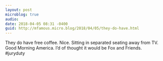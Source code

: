 ```yaml
---
layout: post
microblog: true
audio: 
date: 2018-04-05 08:31 -0400
guid: http://mfamous.micro.blog/2018/04/05/they-do-have.html
---
```

They do have free coffee. Nice. Sitting in separated seating away from TV. Good Morning America. I’d of thought it would be Fox and Friends. #juryduty
